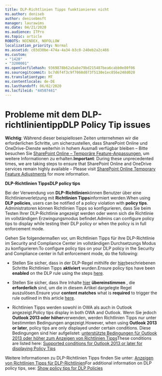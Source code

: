 ```yaml
---
title: DLP-Richtlinien Tipps funktionieren nicht
ms.author: deniseb
author: denisebmsft
manager: laurawims
ms.date: 04/21/2020
ms.audience: ITPro
ms.topic: article
ROBOTS: NOINDEX, NOFOLLOW
localization_priority: Normal
ms.assetid: c03d30be-474a-4a34-b3c0-240eb2a2c466
ms.custom:
- "1428"
- "3200001"
ms.openlocfilehash: 9369878b62a5abe79bd215487bea6cabb0e80f06
ms.sourcegitcommit: bc7d6f4f3c9f7060d073f5130e1ec856e248d020
ms.translationtype: MT
ms.contentlocale: de-DE
ms.lasthandoff: 06/02/2020
ms.locfileid: "44507441"
---
```

# <a name="dlp-policy-tip-issues"></a><span data-ttu-id="d0091-102">Probleme mit dem DLP-richtlinientipp</span><span class="sxs-lookup"><span data-stu-id="d0091-102">DLP Policy Tip issues</span></span>

<span data-ttu-id="d0091-103">**Wichtig**: Während dieser beispiellosen Zeiten unternehmen wir die erforderlichen Schritte, um sicherzustellen, dass SharePoint Online und OneDrive-Dienste weiterhin in hohem Ausmaß verfügbar bleiben – Bitte besuchen Sie [SharePoint Online – Temporäre Feature-Anpassungen](https://aka.ms/ODSPAdjustments), um weitere Informationen zu erhalten.</span><span class="sxs-lookup"><span data-stu-id="d0091-103">**Important**: During these unprecedented times, we are taking steps to ensure that SharePoint Online and OneDrive services remain highly available – Please visit [SharePoint Online Temporary Feature Adjustments](https://aka.ms/ODSPAdjustments) for more information.</span></span>

<span data-ttu-id="d0091-104">**DLP-Richtlinien Tipps**</span><span class="sxs-lookup"><span data-stu-id="d0091-104">**DLP policy tips**</span></span>

<span data-ttu-id="d0091-105">Bei der Verwendung von **DLP-Richtlinien**können Benutzer über eine Richtlinienverletzung mit **Richtlinien Tipps**informiert werden.</span><span class="sxs-lookup"><span data-stu-id="d0091-105">When using **DLP policies**, users can be notified of a policy violation with **policy tips**.</span></span> <span data-ttu-id="d0091-106">Administratoren können Richtlinien Tipps so konfigurieren, dass Sie beim Testen Ihrer DLP-Richtlinie angezeigt werden oder wenn sich die Richtlinie im vollständigen Erzwingungsmodus befindet.</span><span class="sxs-lookup"><span data-stu-id="d0091-106">Admins can configure policy tips to display while testing their DLP policy or when the policy is in full enforcement mode.</span></span>
  
<span data-ttu-id="d0091-107">Gehen Sie folgendermaßen vor, um Richtlinien Tipps für ihre DLP-Richtlinie im Security and Compliance Center im vollständigen Durchsetzungs Modus zu konfigurieren:</span><span class="sxs-lookup"><span data-stu-id="d0091-107">To configure policy tips on your DLP policy in the Security and Compliance center in full enforcement mode, do the following:</span></span>
  
- <span data-ttu-id="d0091-108">Stellen Sie sicher, dass in der DLP-Regel mithilfe der [hier](https://docs.microsoft.com/microsoft-365/compliance/use-notifications-and-policy-tips)beschriebenen Schritte Richtlinien Tipps **aktiviert** wurden.</span><span class="sxs-lookup"><span data-stu-id="d0091-108">Ensure policy tips have been **enabled** on the DLP rule using the steps [here](https://docs.microsoft.com/microsoft-365/compliance/use-notifications-and-policy-tips).</span></span>

- <span data-ttu-id="d0091-109">Stellen Sie sicher, dass Ihre Inhalte [hier](https://docs.microsoft.com/microsoft-365/compliance/sensitive-information-type-entity-definitions) **übereinstimmen** , die **erforderlich** sind, um die in diesem Artikel dargelegte Regel auszulösen.</span><span class="sxs-lookup"><span data-stu-id="d0091-109">Ensure your **content matches** what is **required** to trigger the rule outlined in this article [here](https://docs.microsoft.com/microsoft-365/compliance/sensitive-information-type-entity-definitions).</span></span>

- <span data-ttu-id="d0091-110">Richtlinien Tipps werden sowohl in OWA als auch in Outlook angezeigt.</span><span class="sxs-lookup"><span data-stu-id="d0091-110">Policy tips display in both OWA and Outlook.</span></span> <span data-ttu-id="d0091-111">Wenn Sie jedoch **Outlook 2013 oder höher**verwenden, werden Richtlinien Tipps nur unter bestimmten Bedingungen angezeigt.</span><span class="sxs-lookup"><span data-stu-id="d0091-111">However, when using **Outlook 2013 or later**, policy tips are only displayed under certain conditions.</span></span> <span data-ttu-id="d0091-112">Diese Bedingungen sind hier aufgelistet: [unterstützte Bedingungen für Outlook 2013 oder höher zum Anzeigen von Richtlinien Tipps](https://docs.microsoft.com/microsoft-365/compliance/use-notifications-and-policy-tips)</span><span class="sxs-lookup"><span data-stu-id="d0091-112">These conditions are listed here: [Supported conditions for Outlook 2013 or later for displaying Policy Tips](https://docs.microsoft.com/microsoft-365/compliance/use-notifications-and-policy-tips)</span></span>

<span data-ttu-id="d0091-113">Weitere Informationen zu DLP-Richtlinien Tipps finden Sie unter: [Anzeigen von Richtlinien Tipps für DLP-Richtlinien](https://docs.microsoft.com/microsoft-365/compliance/use-notifications-and-policy-tips)</span><span class="sxs-lookup"><span data-stu-id="d0091-113">For additional information on DLP policy tips, see: [Show policy tips for DLP Policies](https://docs.microsoft.com/microsoft-365/compliance/use-notifications-and-policy-tips)</span></span>
  